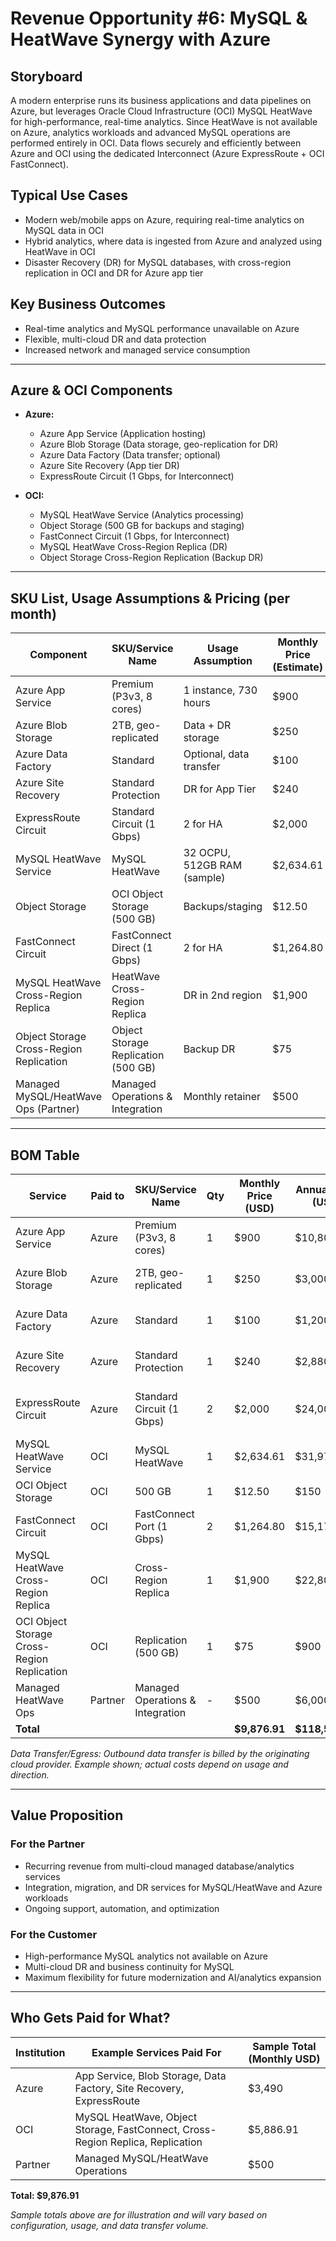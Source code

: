 # Revenue Opportunity #6: MySQL & HeatWave Synergy with Azure

## Storyboard

A modern enterprise runs its business applications and data pipelines on Azure, but leverages Oracle Cloud Infrastructure (OCI) MySQL HeatWave for high-performance, real-time analytics. Since HeatWave is not available on Azure, analytics workloads and advanced MySQL operations are performed entirely in OCI. Data flows securely and efficiently between Azure and OCI using the dedicated Interconnect (Azure ExpressRoute + OCI FastConnect).

## Typical Use Cases
- Modern web/mobile apps on Azure, requiring real-time analytics on MySQL data in OCI
- Hybrid analytics, where data is ingested from Azure and analyzed using HeatWave in OCI
- Disaster Recovery (DR) for MySQL databases, with cross-region replication in OCI and DR for Azure app tier

## Key Business Outcomes
- Real-time analytics and MySQL performance unavailable on Azure
- Flexible, multi-cloud DR and data protection
- Increased network and managed service consumption

---

## Azure & OCI Components

- **Azure:**
  - Azure App Service (Application hosting)
  - Azure Blob Storage (Data storage, geo-replication for DR)
  - Azure Data Factory (Data transfer; optional)
  - Azure Site Recovery (App tier DR)
  - ExpressRoute Circuit (1 Gbps, for Interconnect)

- **OCI:**
  - MySQL HeatWave Service (Analytics processing)
  - Object Storage (500 GB for backups and staging)
  - FastConnect Circuit (1 Gbps, for Interconnect)
  - MySQL HeatWave Cross-Region Replica (DR)
  - Object Storage Cross-Region Replication (Backup DR)

---

## SKU List, Usage Assumptions & Pricing (per month)

| Component                                | SKU/Service Name                        | Usage Assumption               | Monthly Price (Estimate) |
|-------------------------------------------|-----------------------------------------|-------------------------------|--------------------------|
| Azure App Service                        | Premium (P3v3, 8 cores)                 | 1 instance, 730 hours         | $900                     |
| Azure Blob Storage                       | 2TB, geo-replicated                     | Data + DR storage             | $250                     |
| Azure Data Factory                       | Standard                                | Optional, data transfer       | $100                     |
| Azure Site Recovery                      | Standard Protection                     | DR for App Tier               | $240                     |
| ExpressRoute Circuit                     | Standard Circuit (1 Gbps)               | 2 for HA                      | $2,000                |
| MySQL HeatWave Service                   | MySQL HeatWave                          | 32 OCPU, 512GB RAM (sample)   | $2,634.61                |
| Object Storage                           | OCI Object Storage (500 GB)             | Backups/staging               | $12.50                   |
| FastConnect Circuit                      | FastConnect Direct (1 Gbps)             | 2 for HA                      | $1,264.80                |
| MySQL HeatWave Cross-Region Replica      | HeatWave Cross-Region Replica           | DR in 2nd region              | $1,900                   |
| Object Storage Cross-Region Replication  | Object Storage Replication (500 GB)     | Backup DR                     | $75                      |
| Managed MySQL/HeatWave Ops (Partner)     | Managed Operations & Integration        | Monthly retainer              | $500                     |

---

## BOM Table

| Service                              | Paid to    | SKU/Service Name              | Qty   | Monthly Price (USD) | Annual Price (USD) | Notes                             |
|---------------------------------------|------------|-------------------------------|-------|---------------------|---------------------|------------------------------------|
| Azure App Service                    | Azure      | Premium (P3v3, 8 cores)       | 1     | $900                | $10,800             | Microsoft Azure                    |
| Azure Blob Storage                   | Azure      | 2TB, geo-replicated           | 1     | $250                | $3,000              | Microsoft Azure, DR enabled        |
| Azure Data Factory                   | Azure      | Standard                      | 1     | $100                | $1,200              | Microsoft Azure, optional          |
| Azure Site Recovery                  | Azure      | Standard Protection           | 1     | $240                | $2,880              | Microsoft Azure, App Tier DR       |
| ExpressRoute Circuit                 | Azure      | Standard Circuit (1 Gbps)     | 2     | $2,000           | $24,000          | Microsoft Azure, Interconnect (HA) |
| MySQL HeatWave Service               | OCI        | MySQL HeatWave                | 1     | $2,634.61           | $31,975.32          | Oracle Cloud Infrastructure        |
| OCI Object Storage                   | OCI        | 500 GB                        | 1     | $12.50              | $150                 | Oracle Cloud Infrastructure        |
| FastConnect Circuit                  | OCI        | FastConnect Port (1 Gbps)     | 2     | $1,264.80           | $15,177.60            | Oracle Cloud Infrastructure (HA)   |
| MySQL HeatWave Cross-Region Replica  | OCI        | Cross-Region Replica          | 1     | $1,900              | $22,800              | DR in 2nd OCI region               |
| OCI Object Storage Cross-Region Replication | OCI   | Replication (500 GB)          | 1     | $75                 | $900                 | DR for backups                     |
| Managed HeatWave Ops                 | Partner    | Managed Operations & Integration | -     | $500                | $6,000              | Paid to Partner                     |
| **Total**                            |            |                               |       | **$9,876.91**       | **$118,522.92**      |                                    |

*Data Transfer/Egress: Outbound data transfer is billed by the originating cloud provider. Example shown; actual costs depend on usage and direction.*

---

## Value Proposition

### For the Partner
- Recurring revenue from multi-cloud managed database/analytics services
- Integration, migration, and DR services for MySQL/HeatWave and Azure workloads
- Ongoing support, automation, and optimization

### For the Customer
- High-performance MySQL analytics not available on Azure
- Multi-cloud DR and business continuity for MySQL
- Maximum flexibility for future modernization and AI/analytics expansion

---

## Who Gets Paid for What?

| Institution         | Example Services Paid For                    | Sample Total (Monthly USD) |
|---------------------|----------------------------------------------|----------------------------|
| Azure               | App Service, Blob Storage, Data Factory, Site Recovery, ExpressRoute | $3,490                  |
| OCI                 | MySQL HeatWave, Object Storage, FastConnect, Cross-Region Replica, Replication | $5,886.91                  |
| Partner             | Managed MySQL/HeatWave Operations                     | $500                       |

**Total: $9,876.91**

*Sample totals above are for illustration and will vary based on configuration, usage, and data transfer volume.*